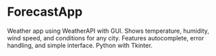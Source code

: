 # ForecastApp
Weather app using WeatherAPI with GUI. Shows temperature, humidity, wind speed, and conditions for any city. Features autocomplete, error handling, and simple interface. Python with Tkinter.
